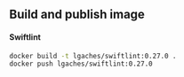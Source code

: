 ## Build and publish image

#### Swiftlint 

```sh
docker build -t lgaches/swiftlint:0.27.0 .
docker push lgaches/swiftlint:0.27.0
```
